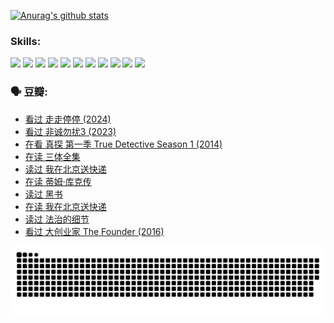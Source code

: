 
[![Anurag's github stats](https://github-readme-stats.vercel.app/api?username=w940853815)](https://github.com/anuraghazra/github-readme-stats)

### Skills:

<code><img height="32" src="https://cdn.jsdelivr.net/npm/simple-icons@v5/icons/python.svg"></code>
<code><img height="32" src="https://cdn.jsdelivr.net/npm/simple-icons@v5/icons/javascript.svg"></code>
<code><img height="32" src="https://cdn.jsdelivr.net/npm/simple-icons@v5/icons/django.svg"></code>
<code><img height="32" src="https://cdn.jsdelivr.net/npm/simple-icons@v5/icons/flask.svg"></code>
<code><img height="32" src="https://cdn.jsdelivr.net/npm/simple-icons@v5/icons/vuetify.svg"></code>
<code><img height="32" src="https://cdn.jsdelivr.net/npm/simple-icons@v5/icons/git.svg"></code>
<code><img height="32" src="https://cdn.jsdelivr.net/npm/simple-icons@v5/icons/docker.svg"></code>
<code><img height="32" src="https://cdn.jsdelivr.net/npm/simple-icons@v5/icons/postgresql.svg"></code>
<code><img height="32" src="https://cdn.jsdelivr.net/npm/simple-icons@v5/icons/elasticsearch.svg"></code>
<code><img height="32" src="https://cdn.jsdelivr.net/npm/simple-icons@v5/icons/macos.svg"></code>
<code><img height="32" src="https://cdn.jsdelivr.net/npm/simple-icons@v5/icons/linux.svg"></code>

### 🗣 豆瓣:

<!-- DOUBAN-ACTIVITIES:START -->
- [看过 走走停停‎ (2024)](https://www.douban.com/people/136069238/status/4684430230/?_i=23925683)
- [看过 非诚勿扰3‎ (2023)](https://www.douban.com/people/136069238/status/4676324100/?_i=23925683)
- [在看 真探 第一季 True Detective Season 1‎ (2014)](https://www.douban.com/people/136069238/status/4673382852/?_i=23925683)
- [在读 三体全集](https://www.douban.com/people/136069238/status/4672842521/?_i=23925683)
- [读过 我在北京送快递](https://www.douban.com/people/136069238/status/4672842036/?_i=23925683)
- [在读 蒂姆·库克传](https://www.douban.com/people/136069238/status/4663517053/?_i=23925683)
- [读过 黑书](https://www.douban.com/people/136069238/status/4663516022/?_i=23925683)
- [在读 我在北京送快递](https://www.douban.com/people/136069238/status/4658098365/?_i=23925683)
- [读过 法治的细节](https://www.douban.com/people/136069238/status/4657347558/?_i=23925683)
- [看过 大创业家 The Founder‎ (2016)](https://www.douban.com/people/136069238/status/4649667693/?_i=23925683)
<!-- DOUBAN-ACTIVITIES:END -->


![Snake animation](https://raw.githubusercontent.com/w940853815/w940853815/output/github-contribution-grid-snake.svg)

<!--
**w940853815/w940853815** is a ✨ _special_ ✨ repository because its `README.md` (this file) appears on your GitHub profile.

Here are some ideas to get you started:

- 🔭 I’m currently working on ...
- 🌱 I’m currently learning ...
- 👯 I’m looking to collaborate on ...
- 🤔 I’m looking for help with ...
- 💬 Ask me about ...
- 📫 How to reach me: ...
- 😄 Pronouns: ...
- ⚡ Fun fact: ...
-->
